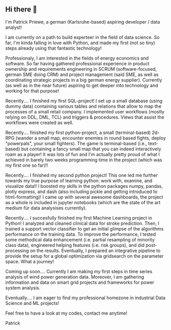 ## Hi there 👋

I'm Patrick Priewe, a german (Karlsruhe-based) aspiring developer / data analyst! 

I am currently on a path to build experteer in the field of data science.
So far, I'm kinda falling in love with Python, and made my first (not so tiny) steps already using that fantastic technology!

Professionaly, I am interested in the fields of energy economics and software. So far having gathered professional experience in product ownership and requirements engineering in SCRUM (software-focused, german SME doing CRM) and project management (said SME, as well as coordinating strategic projects in a big german energy supplier). Currently (as well as in the near future) aspiring to get deeper into technology and working for that purpose!

Recently.... I finished my first SQL-project! I set up a small database (using dummy data) containing various tables and relations that allow to map the processes of a small retail company. I implemented user workflows (mostly relying on DDL, DML, TCL) and triggers & procedures. Views that assist the workflows were created as well.

Recently.... finished my first python-project, a small (terminal-based) 2d-RPG (wander a small map, encounter enemies in round based fights, deploy "powerpals", your small fighters). The game is terminal-based (i.e., text-based) but containing a fancy small map that you can indeed interactively roam as a player! It was lots of fun and I'm actually pretty proud of what I achieved in barely two weeks programming time in the project (which was my first one so far)!!

Recently.... I finished my second python project! This one led me further towards my true purpose of learning python: work with, examine, and visualize data!! I boosted my skills in the python packages numpy, pandas, plotly express, and dash (also including pickle and getting introduced to html-formatting)! I came up with several awesome dashboards, the project as a whole is included in jupyter notebooks (which are the state of the art medium für data analysises currently).

Recently.... I succesfully finished my first Machine Learning project in Python! I analyzed and cleaned clinical data for stroke prediction. Then, I trained a support vector classifier to get an initial glimpse of the algorithms performance on the training data. To improve the performance, I tested some methodical data enhancement (i.e. partial resampling of minority class data), engineered helping features (i.e. risk groups), and did post-processing on the results. Eventually, I prepared an integrative pipeline to provide the setup for a global optimization via gridsearch on the parameter space. What a journey!

Coming up soon.... Currently I am making my first steps in time series analysis of wind power generation data. Moreover, I am gathering information and data on smart grid projects and frameworks for power system analysis.

Eventually.... I am eager to find my professional homezone in industrial Data Science and ML projects!

Feel free to have a look at my codes, contact me anytime!

Patrick
